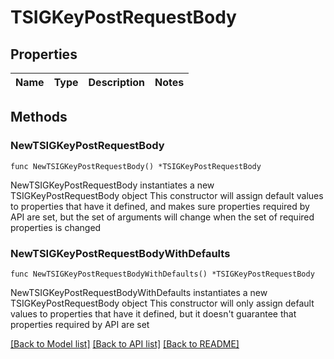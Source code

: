# TSIGKeyPostRequestBody

## Properties

Name | Type | Description | Notes
------------ | ------------- | ------------- | -------------

## Methods

### NewTSIGKeyPostRequestBody

`func NewTSIGKeyPostRequestBody() *TSIGKeyPostRequestBody`

NewTSIGKeyPostRequestBody instantiates a new TSIGKeyPostRequestBody object
This constructor will assign default values to properties that have it defined,
and makes sure properties required by API are set, but the set of arguments
will change when the set of required properties is changed

### NewTSIGKeyPostRequestBodyWithDefaults

`func NewTSIGKeyPostRequestBodyWithDefaults() *TSIGKeyPostRequestBody`

NewTSIGKeyPostRequestBodyWithDefaults instantiates a new TSIGKeyPostRequestBody object
This constructor will only assign default values to properties that have it defined,
but it doesn't guarantee that properties required by API are set


[[Back to Model list]](../README.md#documentation-for-models) [[Back to API list]](../README.md#documentation-for-api-endpoints) [[Back to README]](../README.md)


